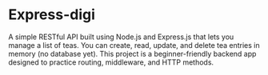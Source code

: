 # Express-digi
A simple RESTful API built using Node.js and Express.js that lets you manage a list of teas. You can create, read, update, and delete tea entries in memory (no database yet). This project is a beginner-friendly backend app designed to practice routing, middleware, and HTTP methods.
